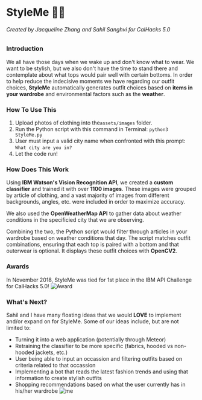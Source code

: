 # StyleMe :shirt::jeans:
###### Created by Jacqueline Zhang and Sahil Sanghvi for CalHacks 5.0

### Introduction
We all have those days when we wake up and don't know what to wear. We want to be stylish, but we also don't have the time to stand there and contemplate about what tops would pair well with certain bottoms. In order to help reduce the indecisive moments we have regarding our outfit choices, **StyleMe** automatically generates outfit choices based on **items in your wardrobe** and environmental factors such as the **weather**.

### How To Use This
1. Upload photos of clothing into the```assets/images``` folder.
1. Run the Python script with this command in Terminal:
```python3 StyleMe.py```
1. User must input a valid city name when confronted with this prompt:
```What city are you in?```
1. Let the code run!

### How Does This Work
Using **IBM Watson's Vision Recognition API**, we created a **custom classifier** and trained it with over **1100 images**. These images were grouped by article of clothing, and a vast majority of images from different backgrounds, angles, etc. were included in order to maximize accuracy. 

We also used the **OpenWeatherMap API** to gather data about weather conditions in the specificied city that we are observing.

Combining the two, the Python script would filter through articles in your wardrobe based on weather conditions that day. The script matches outfit combinations, ensuring that each top is paired with a bottom and that outerwear is optional. It displays these outfit choices with **OpenCV2**. 

### Awards
In November 2018, StyleMe was tied for 1st place in the IBM API Challenge for CalHacks 5.0!
![Award](DrMcwoqUcAAOjGp.jpg)

### What's Next?
Sahil and I have many floating ideas that we would **LOVE** to implement and/or expand on for StyleMe. Some of our ideas include, but are not limited to:
* Turning it into a web application (potentially through Meteor)
* Retraining the classifier to be more specific (fabrics, hooded vs non-hooded jackets, etc.)
* User being able to input an occassion and filtering outfits based on criteria related to that occassion
* Implementing a bot that reads the latest fashion trends and using that information to create stylish outfits
* Shopping recommendations based on what the user currently has in his/her wardrobe
![me](DrHKOB9UwAAGMaM.jpg)
